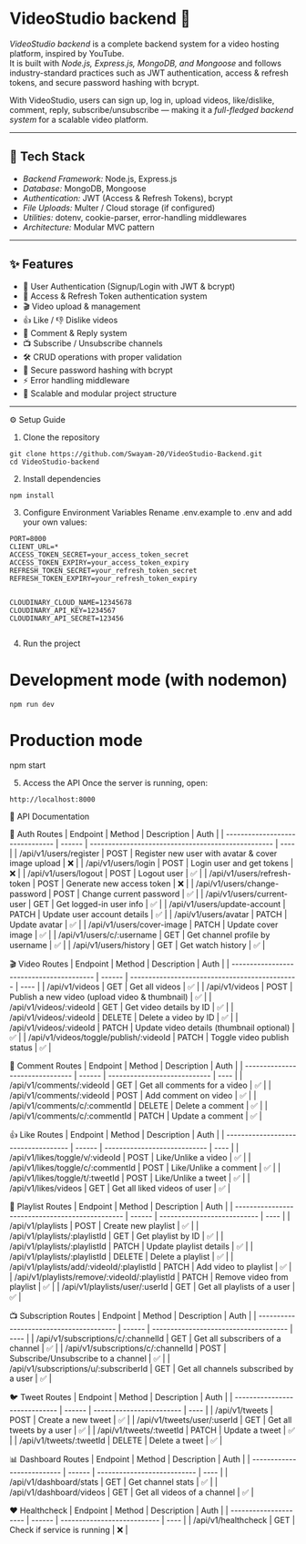 # VideoStudio backend 🎥

*VideoStudio backend* is a complete backend system for a video hosting platform, inspired by YouTube.  
It is built with *Node.js, Express.js, MongoDB, and Mongoose* and follows industry-standard practices such as JWT authentication, access & refresh tokens, and secure password hashing with bcrypt.  

With VideoStudio, users can sign up, log in, upload videos, like/dislike, comment, reply, subscribe/unsubscribe — making it a *full-fledged backend system* for a scalable video platform.

---

## 🚀 Tech Stack
- *Backend Framework:* Node.js, Express.js  
- *Database:* MongoDB, Mongoose  
- *Authentication:* JWT (Access & Refresh Tokens), bcrypt  
- *File Uploads:* Multer / Cloud storage (if configured)  
- *Utilities:* dotenv, cookie-parser, error-handling middlewares  
- *Architecture:* Modular MVC pattern  

---

## ✨ Features
- 🔑 User Authentication (Signup/Login with JWT & bcrypt)  
- 🔄 Access & Refresh Token authentication system  
- 🎬 Video upload & management  
- 👍 Like / 👎 Dislike videos  
- 💬 Comment & Reply system  
- 📺 Subscribe / Unsubscribe channels  
- 🛠 CRUD operations with proper validation  
- 🔐 Secure password hashing with bcrypt  
- ⚡ Error handling middleware  
- 🧩 Scalable and modular project structure  

---

⚙ Setup Guide
1. Clone the repository
 
```
git clone https://github.com/Swayam-20/VideoStudio-Backend.git
cd VideoStudio-backend
```



2. Install dependencies
 ```
npm install
```


3. Configure Environment Variables
Rename .env.example to .env and add your own values:
```
PORT=8000
CLIENT_URL=*
ACCESS_TOKEN_SECRET=your_access_token_secret
ACCESS_TOKEN_EXPIRY=your_access_token_expiry
REFRESH_TOKEN_SECRET=your_refresh_token_secret
REFRESH_TOKEN_EXPIRY=your_refresh_token_expiry


CLOUDINARY_CLOUD_NAME=12345678
CLOUDINARY_API_KEY=1234567
CLOUDINARY_API_SECRET=123456


```


4. Run the project
# Development mode (with nodemon)
```
npm run dev
```


# Production mode

npm start


5. Access the API
Once the server is running, open:
```
http://localhost:8000
```







📌 API Documentation

🔑 Auth Routes
| Endpoint                        | Method | Description                                        | Auth |
| ------------------------------- | ------ | -------------------------------------------------- | ---- |
| /api/v1/users/register        | POST   | Register new user with avatar & cover image upload | ❌    |
| /api/v1/users/login           | POST   | Login user and get tokens                          | ❌    |
| /api/v1/users/logout          | POST   | Logout user                                        | ✅    |
| /api/v1/users/refresh-token   | POST   | Generate new access token                          | ❌    |
| /api/v1/users/change-password | POST   | Change current password                            | ✅    |
| /api/v1/users/current-user    | GET    | Get logged-in user info                            | ✅    |
| /api/v1/users/update-account  | PATCH  | Update user account details                        | ✅    |
| /api/v1/users/avatar          | PATCH  | Update avatar                                      | ✅    |
| /api/v1/users/cover-image     | PATCH  | Update cover image                                 | ✅    |
| /api/v1/users/c/:username     | GET    | Get channel profile by username                    | ✅    |
| /api/v1/users/history         | GET    | Get watch history                                  | ✅    |

🎬 Video Routes
| Endpoint                                 | Method | Description                                    | Auth |
| ---------------------------------------- | ------ | ---------------------------------------------- | ---- |
| /api/v1/videos                         | GET    | Get all videos                                 | ✅    |
| /api/v1/videos                         | POST   | Publish a new video (upload video & thumbnail) | ✅    |
| /api/v1/videos/:videoId                | GET    | Get video details by ID                        | ✅    |
| /api/v1/videos/:videoId                | DELETE | Delete a video by ID                           | ✅    |
| /api/v1/videos/:videoId                | PATCH  | Update video details (thumbnail optional)      | ✅    |
| /api/v1/videos/toggle/publish/:videoId | PATCH  | Toggle video publish status                    | ✅    |

💬 Comment Routes
| Endpoint                        | Method | Description                  | Auth |
| ------------------------------- | ------ | ---------------------------- | ---- |
| /api/v1/comments/:videoId     | GET    | Get all comments for a video | ✅    |
| /api/v1/comments/:videoId     | POST   | Add comment on video         | ✅    |
| /api/v1/comments/c/:commentId | DELETE | Delete a comment             | ✅    |
| /api/v1/comments/c/:commentId | PATCH  | Update a comment             | ✅    |

👍 Like Routes
| Endpoint                            | Method | Description                  | Auth |
| ----------------------------------- | ------ | ---------------------------- | ---- |
| /api/v1/likes/toggle/v/:videoId   | POST   | Like/Unlike a video          | ✅    |
| /api/v1/likes/toggle/c/:commentId | POST   | Like/Unlike a comment        | ✅    |
| /api/v1/likes/toggle/t/:tweetId   | POST   | Like/Unlike a tweet          | ✅    |
| /api/v1/likes/videos              | GET    | Get all liked videos of user | ✅    |

📂 Playlist Routes
| Endpoint                                        | Method | Description                 | Auth |
| ----------------------------------------------- | ------ | --------------------------- | ---- |
| /api/v1/playlists                             | POST   | Create new playlist         | ✅    |
| /api/v1/playlists/:playlistId                 | GET    | Get playlist by ID          | ✅    |
| /api/v1/playlists/:playlistId                 | PATCH  | Update playlist details     | ✅    |
| /api/v1/playlists/:playlistId                 | DELETE | Delete a playlist           | ✅    |
| /api/v1/playlists/add/:videoId/:playlistId    | PATCH  | Add video to playlist       | ✅    |
| /api/v1/playlists/remove/:videoId/:playlistId | PATCH  | Remove video from playlist  | ✅    |
| /api/v1/playlists/user/:userId                | GET    | Get all playlists of a user | ✅    |

📺 Subscription Routes
| Endpoint                                | Method | Description                           | Auth |
| --------------------------------------- | ------ | ------------------------------------- | ---- |
| /api/v1/subscriptions/c/:channelId    | GET    | Get all subscribers of a channel      | ✅    |
| /api/v1/subscriptions/c/:channelId    | POST   | Subscribe/Unsubscribe to a channel    | ✅    |
| /api/v1/subscriptions/u/:subscriberId | GET    | Get all channels subscribed by a user | ✅    |

🐦 Tweet Routes
| Endpoint                      | Method | Description              | Auth |
| ----------------------------- | ------ | ------------------------ | ---- |
| /api/v1/tweets              | POST   | Create a new tweet       | ✅    |
| /api/v1/tweets/user/:userId | GET    | Get all tweets by a user | ✅    |
| /api/v1/tweets/:tweetId     | PATCH  | Update a tweet           | ✅    |
| /api/v1/tweets/:tweetId     | DELETE | Delete a tweet           | ✅    |

📊 Dashboard Routes
| Endpoint                   | Method | Description                 | Auth |
| -------------------------- | ------ | --------------------------- | ---- |
| /api/v1/dashboard/stats  | GET    | Get channel stats           | ✅    |
| /api/v1/dashboard/videos | GET    | Get all videos of a channel | ✅    |

❤ Healthcheck
| Endpoint              | Method | Description                 | Auth |
| --------------------- | ------ | --------------------------- | ---- |
| /api/v1/healthcheck | GET    | Check if service is running | ❌    |
